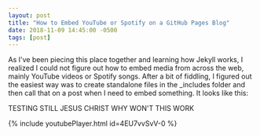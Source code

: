 ```yaml
---
layout: post
title: "How to Embed YouTube or Spotify on a GitHub Pages Blog"
date: 2018-11-09 14:45:00 -0500
tags: [post]
---
```


As I've been piecing this place together and learning how Jekyll works, I realized I could not figure out how to embed media from across the web, mainly YouTube videos or Spotify songs. After a bit of fiddling, I figured out the easiest way was to create standalone files in the _includes folder and then call that on a post when I need to embed something. It looks like this:

TESTING STILL JESUS CHRIST WHY WON'T THIS WORK

{% include youtubePlayer.html id=4EU7vvSvV-0 %}